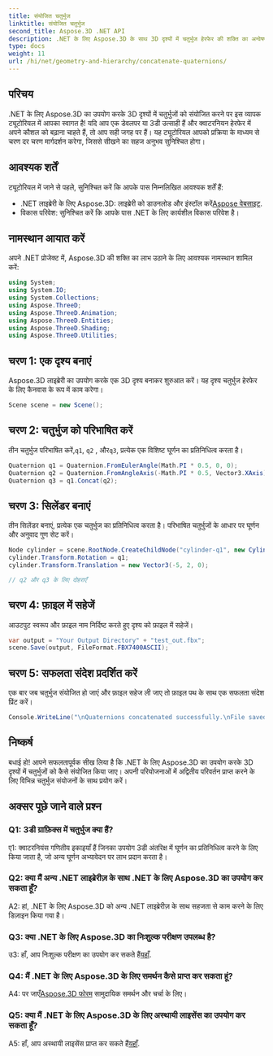 ```yaml
---
title: संयोजित चतुर्भुज
linktitle: संयोजित चतुर्भुज
second_title: Aspose.3D .NET API
description: .NET के लिए Aspose.3D के साथ 3D दृश्यों में चतुर्भुज हेरफेर की शक्ति का अन्वेषण करें। गहन परिवर्तनों के लिए चतुर्भुजों को चरण दर चरण संयोजित करना सीखें।
type: docs
weight: 11
url: /hi/net/geometry-and-hierarchy/concatenate-quaternions/
---
```

## परिचय

.NET के लिए Aspose.3D का उपयोग करके 3D दृश्यों में चतुर्भुजों को संयोजित करने पर इस व्यापक ट्यूटोरियल में आपका स्वागत है! यदि आप एक डेवलपर या 3डी उत्साही हैं और क्वाटरनियन हेरफेर में अपने कौशल को बढ़ाना चाहते हैं, तो आप सही जगह पर हैं। यह ट्यूटोरियल आपको प्रक्रिया के माध्यम से चरण दर चरण मार्गदर्शन करेगा, जिससे सीखने का सहज अनुभव सुनिश्चित होगा।

## आवश्यक शर्तें

ट्यूटोरियल में जाने से पहले, सुनिश्चित करें कि आपके पास निम्नलिखित आवश्यक शर्तें हैं:

-  .NET लाइब्रेरी के लिए Aspose.3D: लाइब्रेरी को डाउनलोड और इंस्टॉल करें[Aspose वेबसाइट](https://releases.aspose.com/3d/net/).
- विकास परिवेश: सुनिश्चित करें कि आपके पास .NET के लिए कार्यशील विकास परिवेश है।

## नामस्थान आयात करें

अपने .NET प्रोजेक्ट में, Aspose.3D की शक्ति का लाभ उठाने के लिए आवश्यक नामस्थान शामिल करें:

```csharp
using System;
using System.IO;
using System.Collections;
using Aspose.ThreeD;
using Aspose.ThreeD.Animation;
using Aspose.ThreeD.Entities;
using Aspose.ThreeD.Shading;
using Aspose.ThreeD.Utilities;
```

## चरण 1: एक दृश्य बनाएं

Aspose.3D लाइब्रेरी का उपयोग करके एक 3D दृश्य बनाकर शुरुआत करें। यह दृश्य चतुर्भुज हेरफेर के लिए कैनवास के रूप में काम करेगा।

```csharp
Scene scene = new Scene();
```

## चरण 2: चतुर्भुज को परिभाषित करें

 तीन चतुर्भुज परिभाषित करें,`q1`, `q2` , और`q3`, प्रत्येक एक विशिष्ट घूर्णन का प्रतिनिधित्व करता है।

```csharp
Quaternion q1 = Quaternion.FromEulerAngle(Math.PI * 0.5, 0, 0);
Quaternion q2 = Quaternion.FromAngleAxis(-Math.PI * 0.5, Vector3.XAxis);
Quaternion q3 = q1.Concat(q2);
```

## चरण 3: सिलेंडर बनाएं

तीन सिलेंडर बनाएं, प्रत्येक एक चतुर्भुज का प्रतिनिधित्व करता है। परिभाषित चतुर्भुजों के आधार पर घूर्णन और अनुवाद गुण सेट करें।

```csharp
Node cylinder = scene.RootNode.CreateChildNode("cylinder-q1", new Cylinder(0.1, 1, 2));
cylinder.Transform.Rotation = q1;
cylinder.Transform.Translation = new Vector3(-5, 2, 0);

// q2 और q3 के लिए दोहराएँ
```

## चरण 4: फ़ाइल में सहेजें

आउटपुट स्वरूप और फ़ाइल नाम निर्दिष्ट करते हुए दृश्य को फ़ाइल में सहेजें।

```csharp
var output = "Your Output Directory" + "test_out.fbx";
scene.Save(output, FileFormat.FBX7400ASCII);
```

## चरण 5: सफलता संदेश प्रदर्शित करें

एक बार जब चतुर्भुज संयोजित हो जाएं और फ़ाइल सहेज ली जाए तो फ़ाइल पथ के साथ एक सफलता संदेश प्रिंट करें।

```csharp
Console.WriteLine("\nQuaternions concatenated successfully.\nFile saved at " + output);
```

## निष्कर्ष

बधाई हो! आपने सफलतापूर्वक सीख लिया है कि .NET के लिए Aspose.3D का उपयोग करके 3D दृश्यों में चतुर्भुजों को कैसे संयोजित किया जाए। अपनी परियोजनाओं में अद्वितीय परिवर्तन प्राप्त करने के लिए विभिन्न चतुर्भुज संयोजनों के साथ प्रयोग करें।

## अक्सर पूछे जाने वाले प्रश्न

### Q1: 3डी ग्राफ़िक्स में चतुर्भुज क्या हैं?

ए1: क्वाटरनियंस गणितीय इकाइयाँ हैं जिनका उपयोग 3डी अंतरिक्ष में घूर्णन का प्रतिनिधित्व करने के लिए किया जाता है, जो अन्य घूर्णन अभ्यावेदन पर लाभ प्रदान करता है।

### Q2: क्या मैं अन्य .NET लाइब्रेरीज़ के साथ .NET के लिए Aspose.3D का उपयोग कर सकता हूँ?

A2: हां, .NET के लिए Aspose.3D को अन्य .NET लाइब्रेरीज़ के साथ सहजता से काम करने के लिए डिज़ाइन किया गया है।

### Q3: क्या .NET के लिए Aspose.3D का निःशुल्क परीक्षण उपलब्ध है?

उ3: हाँ, आप निःशुल्क परीक्षण का उपयोग कर सकते हैं[यहाँ](https://releases.aspose.com/).

### Q4: मैं .NET के लिए Aspose.3D के लिए समर्थन कैसे प्राप्त कर सकता हूं?

 A4: पर जाएँ[Aspose.3D फोरम](https://forum.aspose.com/c/3d/18) सामुदायिक समर्थन और चर्चा के लिए।

### Q5: क्या मैं .NET के लिए Aspose.3D के लिए अस्थायी लाइसेंस का उपयोग कर सकता हूँ?

 A5: हाँ, आप अस्थायी लाइसेंस प्राप्त कर सकते हैं[यहाँ](https://purchase.aspose.com/temporary-license/).